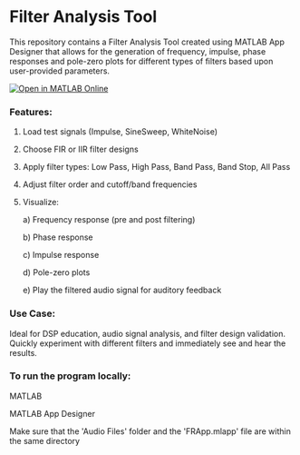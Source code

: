 # Filter Analysis Tool

This repository contains a Filter Analysis Tool created using MATLAB App Designer that allows for the generation of frequency, impulse, phase responses and pole-zero plots for different types of filters based upon user-provided parameters.

[![Open in MATLAB Online](https://www.mathworks.com/images/responsive/global/open-in-matlab-online.svg)](https://matlab.mathworks.com/open/github/v1?repo=ShaunakAudioAlchemy/filteranalysismatlab&project=https://github.com/ShaunakAudioAlchemy/filteranalysismatlab/blob/main/FRApp.mlapp)

### Features:

1) Load test signals (Impulse, SineSweep, WhiteNoise)

2) Choose FIR or IIR filter designs

3) Apply filter types: Low Pass, High Pass, Band Pass, Band Stop, All Pass

4) Adjust filter order and cutoff/band frequencies

5) Visualize:

   a) Frequency response (pre and post filtering)

   b) Phase response

   c) Impulse response

   d) Pole-zero plots

   e) Play the filtered audio signal for auditory feedback

### Use Case:

Ideal for DSP education, audio signal analysis, and filter design validation. Quickly experiment with different filters and immediately see and hear the results.


### To run the program locally:

MATLAB 

MATLAB App Designer

Make sure that the 'Audio Files' folder and the 'FRApp.mlapp' file are within the same directory
   
